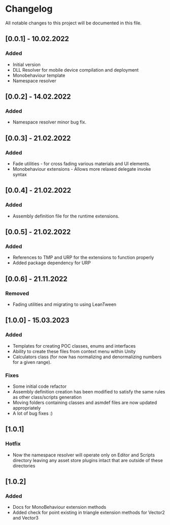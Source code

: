# Changelog
All notable changes to this project will be documented in this file.

## [0.0.1] - 10.02.2022
### Added
- Initial version
- DLL Resolver for mobile device compilation and deployment
- Monobehaviour template
- Namespace resolver

## [0.0.2] - 14.02.2022
### Added
- Namespace resolver minor bug fix.
 
## [0.0.3] - 21.02.2022
### Added
- Fade utilities - for cross fading various materials and UI elements.
- Monobehaviour extensions - Allows more relaxed delegate invoke syntax

## [0.0.4] - 21.02.2022
### Added
- Assembly definition file for the runtime extensions.

## [0.0.5] - 21.02.2022
### Added
- References to TMP and URP for the extensions to function properly
- Added package dependency for URP

## [0.0.6] - 21.11.2022
### Removed
- Fading utilities and migrating to using LeanTween

## [1.0.0] - 15.03.2023
### Added
- Templates for creating POC classes, enums and interfaces
- Ability to create these files from context menu within Unity
- Calculators class (for now has normalizing and denormalizing numbers for a given range).
### Fixes
- Some initial code refactor
- Assembly definition creation has been modified to satisfy the same rules as other class/scripts generation
- Moving folders containing classes and asmdef files are now updated appropriately
- A lot of bug fixes :) 

## [1.0.1]
### Hotfix
- Now the namespace resolver will operate only on Editor and Scripts directory leaving any asset store plugins intact that are outside of these directories

## [1.0.2]
### Added
- Docs for MonoBehaviour extension methods
- Added check for point existing in triangle extension methods for Vector2 and Vector3